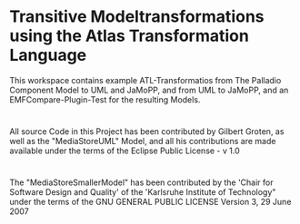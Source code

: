 # Transitive Modeltransformations using the Atlas Transformation Language
This workspace contains example ATL-Transformatios from The Palladio Component Model to UML and JaMoPP, and from UML to JaMoPP, and an EMFCompare-Plugin-Test for the resulting Models.
#
All source Code in this Project has been contributed by Gilbert Groten, as well as the "MediaStoreUML" Model, and all his contributions are made available under the terms of the Eclipse Public License - v 1.0
#
The "MediaStoreSmallerModel" has been contributed by the 'Chair for Software Design and Quality' of the 'Karlsruhe Institute of Technology" under the terms of the GNU GENERAL PUBLIC LICENSE Version 3, 29 June 2007
